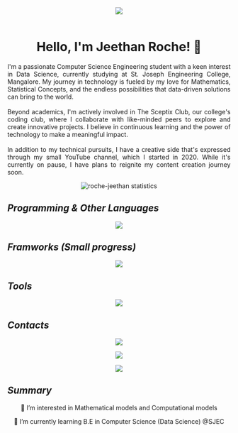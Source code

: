 <header><img src="https://github.com/user-attachments/assets/ec56733b-8025-4717-a9b6-03cb45934f32"></header>

<div align="center">
    <h1>Hello, I'm Jeethan Roche! 👋</h1>
</div>
    
<p align="justify">I'm a passionate Computer Science Engineering student with a keen interest in Data Science, currently studying at St. Joseph Engineering College, Mangalore. My journey in technology is fueled by my love for Mathematics, Statistical Concepts, and the endless possibilities that data-driven solutions can bring to the world.<br><br>Beyond academics, I'm actively involved in The Sceptix Club, our college's coding club, where I collaborate with like-minded peers to explore and create innovative projects. I believe in continuous learning and the power of technology to make a meaningful impact.<br><br>In addition to my technical pursuits, I have a creative side that's expressed through my small YouTube channel, which I started in 2020. While it's currently on pause, I have plans to reignite my content creation journey soon.</p>

<p align="center"><img src="https://github-readme-streak-stats.herokuapp.com/?user=roche-jeethan&theme=highcontrast" alt="roche-jeethan statistics" /></p>

## *Programming & Other Languages*
<div align="center">
     <a href="https://skillicons.dev">
        <img src="https://skillicons.dev/icons?i=python,html,css,js,mysql,java,c,cpp,matlab,r">
    </a>
</div>

## *Framworks (Small progress)*
<div align="center">
     <a href="https://skillicons.dev">
        <img src="https://skillicons.dev/icons?i=react,tailwind,nodejs,nextjs,supabase">
    </a>
</div>

## *Tools*
<div align="center">
     <a href="https://skillicons.dev">
        <img src="https://skillicons.dev/icons?i=git,github,vscode,linux,ubuntu">
    </a>
</div>

## *Contacts*
<div align="center">
    <a href="https://mailto:jeethanroche@gmail.com">
        <img src="https://skillicons.dev/icons?i=gmail" target="_blank">
        <p></p>
    </a> 
    <a href="https://www.linkedin.com/in/roche-jeethan02/">
        <img src="https://skillicons.dev/icons?i=linkedin" target="_blank">
        <p></p> 
    </a> 
    <a href="https://instagram.com/roche_jeethan">
        <img src="https://skillicons.dev/icons?i=instagram target="_blank">
        <p></p>
    </a>
</div>

## *Summary*
<div align="center">
    
  👀 I’m interested in Mathematical models and Computational models
  
  🌱 I’m currently learning B.E in Computer Science (Data Science) @SJEC
  

</div>


<!---
roche-jeethan/roche-jeethan is a ✨ special ✨ repository because its `README.md` (this file) appears on your GitHub profile.
You can click the Preview link to take a look at your changes.
--->
